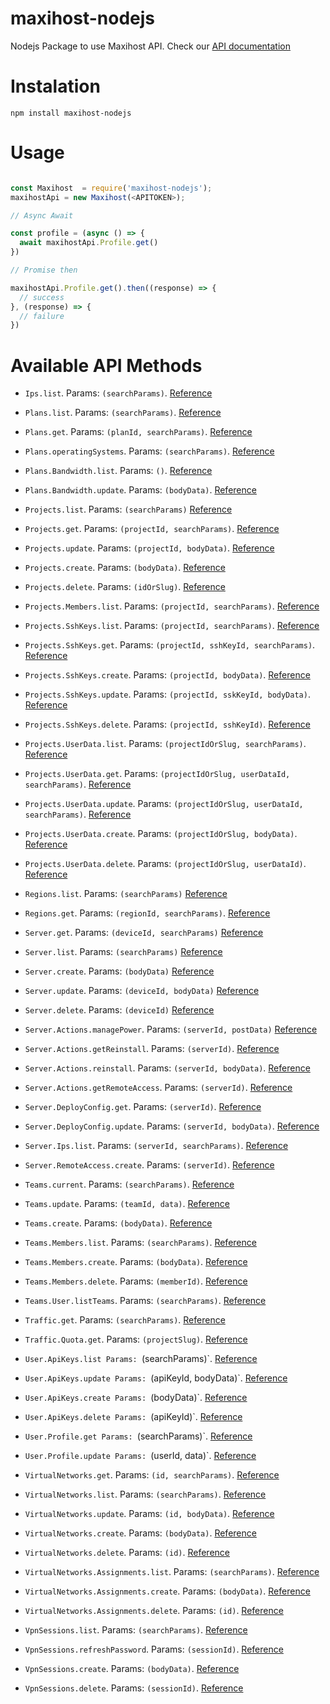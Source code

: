 # maxihost-nodejs

Nodejs Package to use Maxihost API. Check our [API documentation](https://developers.maxihost.com/v2.0/reference)

# Instalation

`npm install maxihost-nodejs`

# Usage

```javascript

const Maxihost  = require('maxihost-nodejs');
maxihostApi = new Maxihost(<APITOKEN>);

// Async Await

const profile = (async () => {
  await maxihostApi.Profile.get()
})

// Promise then

maxihostApi.Profile.get().then((response) => {
  // success
}, (response) => {
  // failure
})

```

# Available API Methods

- `Ips.list`. Params: `(searchParams)`. [Reference](https://docs.maxihost.com/reference/get-ips)


- `Plans.list`. Params: `(searchParams)`. [Reference](https://docs.maxihost.com/reference/get-plans)
- `Plans.get`. Params: `(planId, searchParams)`. [Reference](https://docs.maxihost.com/reference/get-plan)
- `Plans.operatingSystems`. Params: `(searchParams)`. [Reference](https://docs.maxihost.com/reference/get-plans-operating-system^)


- `Plans.Bandwidth.list`. Params: `()`. [Reference](https://docs.maxihost.com/reference/get-plans-bandwidth)
- `Plans.Bandwidth.update`. Params: `(bodyData)`. [Reference](https://docs.maxihost.com/reference/update-plans-bandwidth)

 
- `Projects.list`. Params: `(searchParams)` [Reference](https://docs.maxihost.com/reference/get-projects)
- `Projects.get`. Params: `(projectId, searchParams)`. [Reference](https://docs.maxihost.com/reference/get-project)
- `Projects.update`. Params: `(projectId, bodyData)`. [Reference](https://docs.maxihost.com/reference/update-project)
- `Projects.create`. Params: `(bodyData)`. [Reference](https://docs.maxihost.com/reference/create-project)
- `Projects.delete`. Params: `(idOrSlug)`. [Reference](https://docs.maxihost.com/reference/delete-project)


- `Projects.Members.list`. Params: `(projectId, searchParams)`. [Reference](https://docs.maxihost.com/reference/get-team-members)


- `Projects.SshKeys.list`. Params: `(projectId, searchParams)`. [Reference](https://docs.maxihost.com/reference/get-project-ssh-keys)
- `Projects.SshKeys.get`. Params: `(projectId, sshKeyId, searchParams)`. [Reference](https://docs.maxihost.com/reference/get-project-ssh-key)
- `Projects.SshKeys.create`. Params: `(projectId, bodyData)`. [Reference](https://docs.maxihost.com/reference/post-project-ssh-key)
- `Projects.SshKeys.update`. Params: `(projectId, sskKeyId, bodyData)`. [Reference](https://docs.maxihost.com/reference/put-project-ssh-key)
- `Projects.SshKeys.delete`. Params: `(projectId, sshKeyId)`. [Reference](https://docs.maxihost.com/reference/delete-project-ssh-key)


- `Projects.UserData.list`. Params: `(projectIdOrSlug, searchParams)`. [Reference](https://docs.maxihost.com/reference/get-project-users-data)
- `Projects.UserData.get`. Params: `(projectIdOrSlug, userDataId, searchParams)`. [Reference](https://docs.maxihost.com/reference/get-project-user-data)
- `Projects.UserData.update`. Params: `(projectIdOrSlug, userDataId, searchParams)`. [Reference](https://docs.maxihost.com/reference/put-project-user-data)
- `Projects.UserData.create`. Params: `(projectIdOrSlug, bodyData)`. [Reference](https://docs.maxihost.com/reference/post-project-user-data)
- `Projects.UserData.delete`. Params: `(projectIdOrSlug, userDataId)`. [Reference](https://docs.maxihost.com/reference/delete-project-user-data)


- `Regions.list`. Params: `(searchParams)` [Reference](https://docs.maxihost.com/reference/get-regions)
- `Regions.get`. Params: `(regionId, searchParams)`. [Reference](https://docs.maxihost.com/reference/get-region)


- `Server.get`. Params: `(deviceId, searchParams)` [Reference](https://docs.maxihost.com/reference/get-server)
- `Server.list`. Params: `(searchParams)` [Reference](https://docs.maxihost.com/reference/get-servers)
- `Server.create`. Params: `(bodyData)` [Reference](https://docs.maxihost.com/reference/create-server)
- `Server.update`. Params: `(deviceId, bodyData)` [Reference](https://docs.maxihost.com/reference/update-server)
- `Server.delete`. Params: `(deviceId)` [Reference](https://docs.maxihost.com/reference/destroy-server)


- `Server.Actions.managePower`. Params: `(serverId, postData)` [Reference](https://docs.maxihost.com/reference/create-server-action)
- `Server.Actions.getReinstall`. Params: `(serverId)`. [Reference]()
- `Server.Actions.reinstall`. Params: `(serverId, bodyData)`. [Reference](https://docs.maxihost.com/reference/create-server-reinstall)
- `Server.Actions.getRemoteAccess`. Params: `(serverId)`. [Reference]()


- `Server.DeployConfig.get`. Params: `(serverId)`. [Reference](https://docs.maxihost.com/reference/get-server-deploy-config)
- `Server.DeployConfig.update`. Params: `(serverId, bodyData)`. [Reference](https://docs.maxihost.com/reference/update-server-deploy-config)


- `Server.Ips.list`. Params: `(serverId, searchParams)`. [Reference](https://docs.maxihost.com/reference/get-ips)


- `Server.RemoteAccess.create`. Params: `(serverId)`. [Reference](https://docs.maxihost.com/reference/create-ipmi-session)


- `Teams.current`. Params: `(searchParams)`. [Reference]()
- `Teams.update`. Params: `(teamId, data)`. [Reference]()
- `Teams.create`. Params: `(bodyData)`. [Reference]()


- `Teams.Members.list`. Params: `(searchParams)`. [Reference]()
- `Teams.Members.create`. Params: `(bodyData)`. [Reference]()
- `Teams.Members.delete`. Params: `(memberId)`. [Reference]()


- `Teams.User.listTeams`. Params: `(searchParams)`. [Reference]()


- `Traffic.get`. Params: `(searchParams)`. [Reference]()
 

- `Traffic.Quota.get`. Params: `(projectSlug)`. [Reference]()


- `User.ApiKeys.list Params: `(searchParams)`. [Reference]()
- `User.ApiKeys.update Params: `(apiKeyId, bodyData)`. [Reference]()
- `User.ApiKeys.create Params: `(bodyData)`. [Reference]()
- `User.ApiKeys.delete Params: `(apiKeyId)`. [Reference]()


- `User.Profile.get Params: `(searchParams)`. [Reference]()
- `User.Profile.update Params: `(userId, data)`. [Reference]()


- `VirtualNetworks.get`. Params: `(id, searchParams)`. [Reference]()
- `VirtualNetworks.list`. Params: `(searchParams)`. [Reference]()
- `VirtualNetworks.update`. Params: `(id, bodyData)`. [Reference]()
- `VirtualNetworks.create`. Params: `(bodyData)`. [Reference]()
- `VirtualNetworks.delete`. Params: `(id)`. [Reference]()


- `VirtualNetworks.Assignments.list`. Params: `(searchParams)`. [Reference]()
- `VirtualNetworks.Assignments.create`. Params: `(bodyData)`. [Reference]()
- `VirtualNetworks.Assignments.delete`. Params: `(id)`. [Reference]()


- `VpnSessions.list`. Params: `(searchParams)`. [Reference]()
- `VpnSessions.refreshPassword`. Params: `(sessionId)`. [Reference]()
- `VpnSessions.create`. Params: `(bodyData)`. [Reference]()
- `VpnSessions.delete`. Params: `(sessionId)`. [Reference]()



